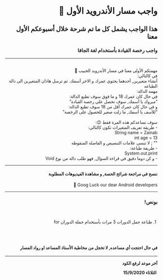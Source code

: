 <div dir = "rtl">

# واجب مسار الأندرويد الأول 💚
## هذا الواجب يشمل كل ما تم شرحة خلال أسبوعكم الأول معنا
### واجب رخصة القيادة بأستخدام لغة الجافا 
<hr>
<br>
مهمتكم الأولى معنا في مسار الأندرويد الحبيب 💚
<br>
في كالتالي:
<br>
أنشاء متغيرين, أحدهما يحتوي عمرك و الاخر أسمك. ثم ترسل هاذان المتغيرين الى دالة الطباعه
<br> 
مهمة الدالة:
<br>
في حال كان عمرك 18 و ما فوق سوف تطبع الدالة:
<br> 
“مبروك يا أسمك, سوف تحصل على رخصة القيادة”
<br>
و في حال كان عمرك أقل من 18 سوف تطبع الدالة:
<br>
“للأسف يا أسمك, ما زلت صغير للحصول على الرخصة”
<br>
<br>
سوف نساعدكم هذه المرة فقط 😉:
<br>
-  طريقة تعريف المتغيرات تكون كالتالي:
<br>
String name = Zainab
<br>
int age = 13
<br>
 "" ; لا تنسى علامات التنصيص و الفاصلة المنقوطه
<br>
- 
طريقة طباعة:
<br>
System.out.print
<br>
- 
و كن دوما دقيق في قراءة السؤال, فهو طلب دالة من نوع Void 
<br>


<hr>

#### ننصح في مراجعة شرائح الحصة, و مشاهدة الفيديوهات المطلوبة
Goog Luck our dear Android developers 💚
<hr>

### بونص!

<br>

&#x202b; 1. طباعة جمل الدورات 3 مرات بأستخدام جملة الدوران for 

<br>
<br>

####  في حال احتجت أي مساعده, لا تخجل من مخاطبة الأستاذ المساعد او رواد المسار 
<hr>
<b>آخر موعد لرفع الكود

&#x202b; الثلاثاء 15/9/2020 

</div>
